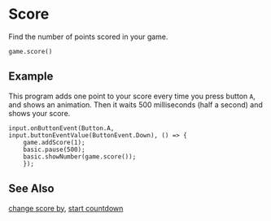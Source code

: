 # Score

Find the number of points scored in your game.

```sig
game.score()
```

## Example

This program adds one point to your score every time you press button
`A`, and shows an animation.  Then it waits 500 milliseconds (half a
second) and shows your score.

```blocks
input.onButtonEvent(Button.A, input.buttonEventValue(ButtonEvent.Down), () => {
    game.addScore(1);
    basic.pause(500);
    basic.showNumber(game.score());
	});
```

## See Also

[change score by](/reference/game/score), [start countdown](/reference/game/start-countdown)
